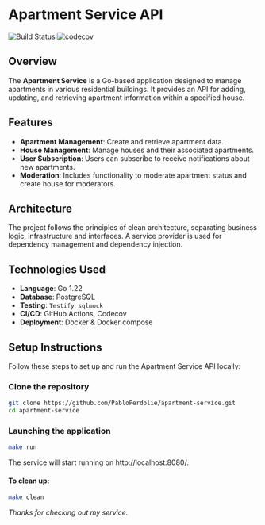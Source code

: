 # Apartment Service API

![Build Status](https://github.com/PabloPerdolie/apartment-service/actions/workflows/ci.yml/badge.svg)
[![codecov](https://codecov.io/gh/PabloPerdolie/apartment-service/graph/badge.svg?token=9FWV0I5PTC)](https://codecov.io/gh/PabloPerdolie/apartment-service)

## Overview

The **Apartment Service** is a Go-based application designed to manage apartments in various residential buildings. It provides an API for adding, updating, and retrieving apartment information within a specified house.

## Features

- **Apartment Management**: Create and retrieve apartment data.
- **House Management**: Manage houses and their associated apartments.
- **User Subscription**: Users can subscribe to receive notifications about new apartments.
- **Moderation**: Includes functionality to moderate apartment status and create house for moderators.

## Architecture

The project follows the principles of clean architecture, separating business logic, infrastructure and interfaces.
A service provider is used for dependency management and dependency injection.

## Technologies Used

- **Language**: Go 1.22 
- **Database**: PostgreSQL
- **Testing**: `Testify`, `sqlmock`
- **CI/CD**: GitHub Actions, Codecov
- **Deployment**: Docker & Docker compose

## Setup Instructions

Follow these steps to set up and run the Apartment Service API locally:

### Clone the repository

```bash
git clone https://github.com/PabloPerdolie/apartment-service.git
cd apartment-service
```
### Launching the application

```bash
make run
```

The service will start running on http://localhost:8080/.

#### To clean up:
```bash
make clean
```

_Thanks for checking out my service._
